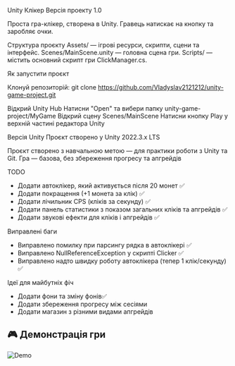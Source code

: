 Unity Клікер Версія проекту 1.0


Проста гра-клікер, створена в Unity. Гравець натискає на кнопку та заробляє очки.

Структура проєкту Assets/ — ігрові ресурси, скрипти, сцени та інтерфейс. Scenes/MainScene.unity — головна сцена гри. Scripts/ — містить основний скрипт гри ClickManager.cs.

Як запустити проєкт

Клонуй репозиторій: git clone https://github.com/Vladyslav2121212/unity-game-project.git

Відкрий Unity Hub Натисни "Open" та вибери папку unity-game-project/MyGame Відкрий сцену Scenes/MainScene Натисни кнопку Play у верхній частині редактора Unity

Версія Unity Проєкт створено у Unity 2022.3.x LTS

Проєкт створено з навчальною метою — для практики роботи з Unity та Git. Гра — базова, без збереження прогресу та апгрейдів

TODO

- Додати автоклікер, який активується після 20 монет ✅  
- Додати покращення (+1 монета за клік) ✅  
- Додати лічильник CPS (кліків за секунду) ✅  
- Додати панель статистики з показом загальних кліків та апгрейдів ✅  
- Додати звукові ефекти для кліків і апгрейдів ✅  

Виправлені баги

- Виправлено помилку при парсингу рядка в автоклікері ✅  
- Виправлено NullReferenceException у скрипті Clicker ✅  
- Виправлено надто швидку роботу автоклікера (тепер 1 клік/секунду) ✅  

Ідеї для майбутніх фіч

- Додати фони та зміну фонів✅  
- Додати збереження прогресу між сесіями  
- Додати магазин з різними видами апгрейдів  

## 🎮 Демонстрація гри

![Demo](media/demo.gif)



